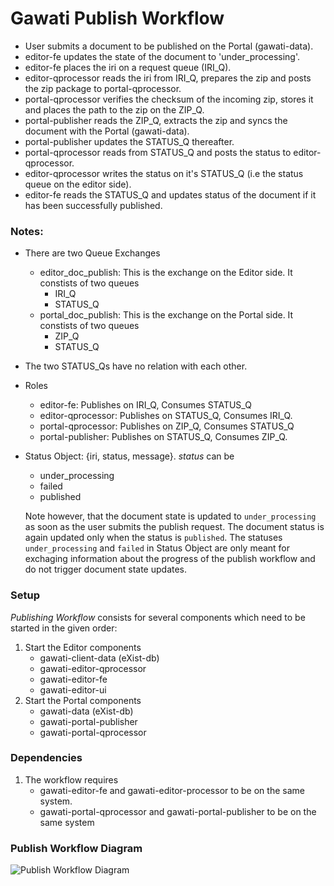 # Gawati Publish Workflow

- User submits a document to be published on the Portal (gawati-data).
- editor-fe updates the state of the document to 'under_processing'.
- editor-fe places the iri on a request queue (IRI_Q).
- editor-qprocessor reads the iri from IRI_Q, prepares the zip and posts the zip package to portal-qprocessor.
- portal-qprocessor verifies the checksum of the incoming zip, stores it and places the path to the zip on the ZIP_Q.
- portal-publisher reads the ZIP_Q, extracts the zip and syncs the document with the Portal (gawati-data).
- portal-publisher updates the STATUS_Q thereafter.
- portal-qprocessor reads from STATUS_Q and posts the status to editor-qprocessor.
- editor-qprocessor writes the status on it's STATUS_Q (i.e the status queue on the editor side).
- editor-fe reads the STATUS_Q and updates status of the document if it has been successfully published.

### Notes:
- There are two Queue Exchanges
    - editor_doc_publish: 
        This is the exchange on the Editor side. It constists of two queues
        - IRI_Q
        - STATUS_Q
    - portal_doc_publish:
        This is the exchange on the Portal side. It constists of two queues
        - ZIP_Q
        - STATUS_Q
- The two STATUS_Qs have no relation with each other.
- Roles
    - editor-fe: Publishes on IRI_Q, Consumes STATUS_Q
    - editor-qprocessor: Publishes on STATUS_Q, Consumes IRI_Q.
    - portal-qprocessor: Publishes on ZIP_Q, Consumes STATUS_Q
    - portal-publisher: Publishes on STATUS_Q, Consumes ZIP_Q.
- Status Object: {iri, status, message}. *status* can be
    - under_processing
    - failed 
    - published

    Note however, that the document state is updated to `under_processing` as
    soon as the user submits the publish request. The document status is again
    updated only when the status is `published`. 
    The statuses `under_processing` and `failed` in Status Object are only meant
    for exchaging information about the progress of the publish workflow and do
    not trigger document state updates.

### Setup
*Publishing Workflow* consists for several components which need to be started in the given order:
1. Start the Editor components
    - gawati-client-data (eXist-db)
    - gawati-editor-qprocessor
    - gawati-editor-fe
    - gawati-editor-ui
2. Start the Portal components
    - gawati-data (eXist-db)
    - gawati-portal-publisher
    - gawati-portal-qprocessor

### Dependencies
1. The workflow requires 
    - gawati-editor-fe and gawati-editor-processor to be on the same system.
    - gawati-portal-qprocessor and gawati-portal-publisher to be on the same system

### Publish Workflow Diagram
![Publish Workflow Diagram](https://user-images.githubusercontent.com/5685392/40117804-a7ac284c-5935-11e8-9c5f-df963048ac26.png "Publish Workflow Diagram")